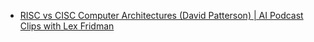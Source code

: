 - [RISC vs CISC Computer Architectures (David Patterson) | AI Podcast Clips with Lex Fridman](https://youtu.be/NNgdcn4Ux1k)
